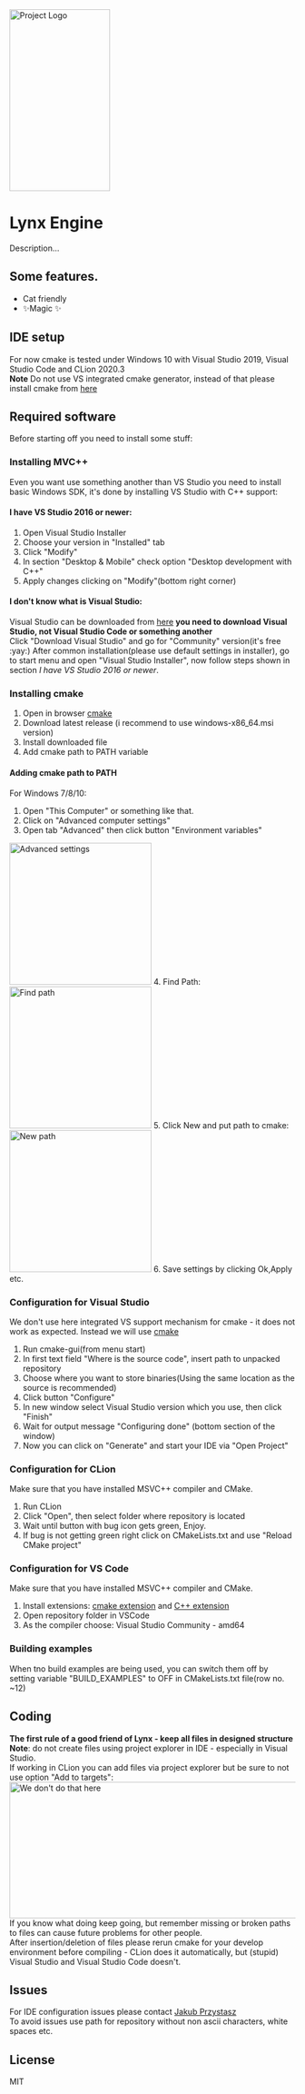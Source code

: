 <img src="https://raw.githubusercontent.com/skni-kod/Lynx-Engine/master/images/project_logo.png" alt="Project Logo" height="320" width="177"/>  

# Lynx Engine
Description...
## Some features.

- Cat friendly 
- ✨Magic ✨

## IDE setup
For now cmake is tested under Windows 10 with Visual Studio 2019, Visual Studio Code and CLion 2020.3  
**Note** Do not use VS integrated cmake generator, instead of that please install cmake from <a href="https://github.com/Kitware/CMake/releases/" target="_blank">here</a>  

## Required software
Before starting off you need to install some stuff:

### Installing MVC++ 
Even you want use something another than VS Studio you need to install basic Windows SDK, it's done by installing 
VS Studio with C++ support:  
#### I have VS Studio 2016 or newer:
1. Open Visual Studio Installer
2. Choose your version in "Installed" tab
3. Click "Modify"
4. In section "Desktop & Mobile" check option "Desktop development with C++" 
5. Apply changes clicking on "Modify"(bottom right corner)
#### I don't know what is Visual Studio:
Visual Studio can be downloaded from <a href="https://visualstudio.microsoft.com/pl/" target="_blank">here</a> **you need to download Visual Studio, not Visual Studio Code or something another**  
Click "Download Visual Studio" and go for "Community" version(it's free :yay:)
After common installation(please use default settings in installer), go to start menu and open "Visual Studio Installer", now follow steps shown in section *I have VS Studio 2016 or newer*.

### Installing cmake
1. Open in browser <a href="https://github.com/Kitware/CMake/releases/" target="_blank">cmake</a>
2. Download latest release (i recommend to use windows-x86_64.msi version)
3. Install downloaded file
4. Add cmake path to PATH variable

#### Adding cmake path to PATH
For Windows 7/8/10:
1. Open  "This Computer" or something like that.
2. Click on "Advanced computer settings"
3. Open tab "Advanced" then click button "Environment variables"  
<img src="https://raw.githubusercontent.com/skni-kod/Lynx-Engine/master/images/add_path_tutorial/env_vars.png" alt="Advanced settings" height="250" width="250"/>  
4. Find Path:  
<img src="https://raw.githubusercontent.com/skni-kod/Lynx-Engine/master/images/add_path_tutorial/find_path.png" alt="Find path" height="250" width="250"/>  
5. Click New and put path to cmake:  
<img src="https://raw.githubusercontent.com/skni-kod/Lynx-Engine/master/images/add_path_tutorial/add_path.png" alt="New path" height="250" width="250"/>   
6. Save settings by clicking Ok,Apply etc.

### Configuration for Visual Studio
We don't use here integrated VS support mechanism for cmake - it does not work as expected.
Instead we will use <a href="https://github.com/Kitware/CMake/releases/" target="_blank">cmake</a>
1. Run cmake-gui(from menu start)
2. In first text field "Where is the source code", insert path to unpacked repository
3. Choose where you want to store binaries(Using the same location as the source is recommended)
4. Click button "Configure"
5. In new window select Visual Studio version which you use, then click "Finish"
6. Wait for output message "Configuring done" (bottom section of the window)
7. Now you can click on "Generate" and start your IDE via "Open Project"

### Configuration for CLion
Make sure that you have installed MSVC++ compiler and CMake.
1. Run CLion
2. Click "Open", then select folder where repository is located
3. Wait until button with bug icon gets green, Enjoy.
4. If bug is not getting green right click on CMakeLists.txt and use "Reload CMake project"

### Configuration for VS Code
Make sure that you have installed MSVC++ compiler and CMake.
1. Install extensions: <a href="https://marketplace.visualstudio.com/items?itemName=twxs.cmake" target="_blank">cmake extension</a> and <a href="https://marketplace.visualstudio.com/items?itemName=ms-vscode.cpptools" target="_blank">C++ extension</a>
2. Open repository folder in VSCode
3. As the compiler choose: Visual Studio Community - amd64

### Building examples
When tno build examples are being used, you can switch them off by setting variable "BUILD_EXAMPLES" to OFF in CMakeLists.txt file(row no. ~12) 

## Coding
**The first rule of a good friend of Lynx - keep all files in designed structure** 
**Note**: do not create files using project explorer in IDE - especially in Visual Studio.  
If working in CLion you can add files via project explorer but be sure to not use option "Add to targets":  
<img src="https://raw.githubusercontent.com/skni-kod/Lynx-Engine/master/images/add_path_tutorial/clion_add_targets.png" alt="We don't do that here" height="240" width="600"/>  
If you know what doing keep going, but remember missing or broken paths to files can cause future problems for other people.  
After insertion/deletion of files please rerun cmake for your develop environment before compiling - CLion does it automatically, but (stupid) Visual Studio and Visual Studio Code doesn't.

## Issues
For IDE configuration issues please contact <a href="https://github.com/jakubprzystasz" target="_blank">Jakub Przystasz</a>  
To avoid issues use path for repository without non ascii characters, white spaces etc.
## License
MIT
